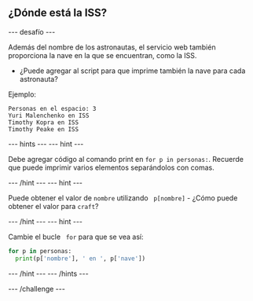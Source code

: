 ## ¿Dónde está la ISS?

\--- desafío \---

Además del nombre de los astronautas, el servicio web también proporciona la nave en la que se encuentran, como la ISS.

+ ¿Puede agregar al script para que imprime también la nave para cada astronauta? 

Ejemplo:

    Personas en el espacio: 3
    Yuri Malenchenko en ISS
    Timothy Kopra en ISS
    Timothy Peake en ISS
    

\--- hints \--- \--- hint \---

Debe agregar código al comando print en ` for p in personas: `. Recuerde que puede imprimir varios elementos separándolos con comas.

\--- /hint \--- \--- hint \---

Puede obtener el valor de ` nombre ` utilizando ` p[nombre]` - ¿Cómo puede obtener el valor para ` craft `?

\--- /hint \--- \--- hint \---

Cambie el bucle ` for` para que se vea así:

```python
for p in personas:
  print(p['nombre'], ' en ', p['nave'])
```

\--- /hint \--- \--- /hints \---

\--- /challenge \---